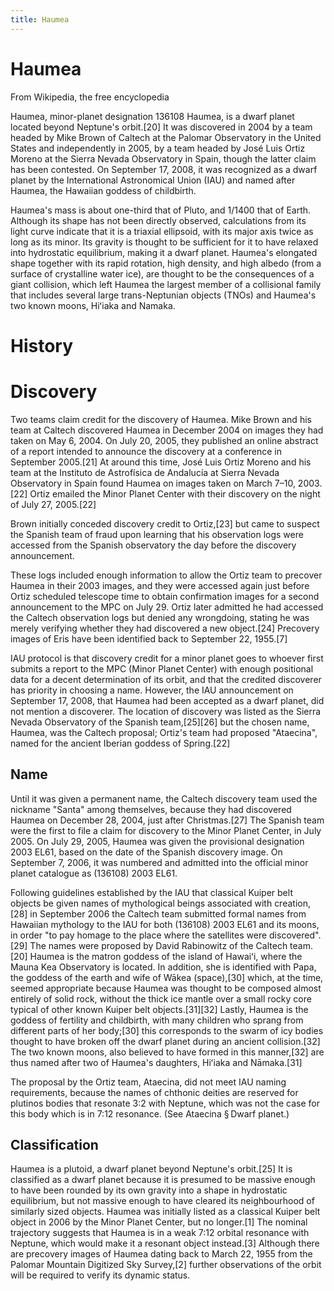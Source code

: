 ```yaml
---
title: Haumea
---
```


# Haumea

From Wikipedia, the free encyclopedia

Haumea, minor-planet designation 136108 Haumea, is a dwarf planet located beyond Neptune's orbit.[20] It was discovered in 2004 by a team headed by Mike Brown of Caltech at the Palomar Observatory in the United States and independently in 2005, by a team headed by José Luis Ortiz Moreno at the Sierra Nevada Observatory in Spain, though the latter claim has been contested. On September 17, 2008, it was recognized as a dwarf planet by the International Astronomical Union (IAU) and named after Haumea, the Hawaiian goddess of childbirth.

Haumea's mass is about one-third that of Pluto, and 1/1400 that of Earth. Although its shape has not been directly observed, calculations from its light curve indicate that it is a triaxial ellipsoid, with its major axis twice as long as its minor. Its gravity is thought to be sufficient for it to have relaxed into hydrostatic equilibrium, making it a dwarf planet. Haumea's elongated shape together with its rapid rotation, high density, and high albedo (from a surface of crystalline water ice), are thought to be the consequences of a giant collision, which left Haumea the largest member of a collisional family that includes several large trans-Neptunian objects (TNOs) and Haumea's two known moons, Hiʻiaka and Namaka.

# History

# Discovery

Two teams claim credit for the discovery of Haumea. Mike Brown and his team at Caltech discovered Haumea in December 2004 on images they had taken on May 6, 2004. On July 20, 2005, they published an online abstract of a report intended to announce the discovery at a conference in September 2005.[21] At around this time, José Luis Ortiz Moreno and his team at the Instituto de Astrofísica de Andalucía at Sierra Nevada Observatory in Spain found Haumea on images taken on March 7–10, 2003.[22] Ortiz emailed the Minor Planet Center with their discovery on the night of July 27, 2005.[22]

Brown initially conceded discovery credit to Ortiz,[23] but came to suspect the Spanish team of fraud upon learning that his observation logs were accessed from the Spanish observatory the day before the discovery announcement.

These logs included enough information to allow the Ortiz team to precover Haumea in their 2003 images, and they were accessed again just before Ortiz scheduled telescope time to obtain confirmation images for a second announcement to the MPC on July 29. Ortiz later admitted he had accessed the Caltech observation logs but denied any wrongdoing, stating he was merely verifying whether they had discovered a new object.[24] Precovery images of Eris have been identified back to September 22, 1955.[7]

IAU protocol is that discovery credit for a minor planet goes to whoever first submits a report to the MPC (Minor Planet Center) with enough positional data for a decent determination of its orbit, and that the credited discoverer has priority in choosing a name. However, the IAU announcement on September 17, 2008, that Haumea had been accepted as a dwarf planet, did not mention a discoverer. The location of discovery was listed as the Sierra Nevada Observatory of the Spanish team,[25][26] but the chosen name, Haumea, was the Caltech proposal; Ortiz's team had proposed "Ataecina", named for the ancient Iberian goddess of Spring.[22]

## Name

Until it was given a permanent name, the Caltech discovery team used the nickname "Santa" among themselves, because they had discovered Haumea on December 28, 2004, just after Christmas.[27] The Spanish team were the first to file a claim for discovery to the Minor Planet Center, in July 2005. On July 29, 2005, Haumea was given the provisional designation 2003 EL61, based on the date of the Spanish discovery image. On September 7, 2006, it was numbered and admitted into the official minor planet catalogue as (136108) 2003 EL61.

Following guidelines established by the IAU that classical Kuiper belt objects be given names of mythological beings associated with creation,[28] in September 2006 the Caltech team submitted formal names from Hawaiian mythology to the IAU for both (136108) 2003 EL61 and its moons, in order "to pay homage to the place where the satellites were discovered".[29] The names were proposed by David Rabinowitz of the Caltech team.[20] Haumea is the matron goddess of the island of Hawaiʻi, where the Mauna Kea Observatory is located. In addition, she is identified with Papa, the goddess of the earth and wife of Wākea (space),[30] which, at the time, seemed appropriate because Haumea was thought to be composed almost entirely of solid rock, without the thick ice mantle over a small rocky core typical of other known Kuiper belt objects.[31][32] Lastly, Haumea is the goddess of fertility and childbirth, with many children who sprang from different parts of her body;[30] this corresponds to the swarm of icy bodies thought to have broken off the dwarf planet during an ancient collision.[32] The two known moons, also believed to have formed in this manner,[32] are thus named after two of Haumea's daughters, Hiʻiaka and Nāmaka.[31]

The proposal by the Ortiz team, Ataecina, did not meet IAU naming requirements, because the names of chthonic deities are reserved for plutinos bodies that resonate 3:2 with Neptune, which was not the case for this body which is in 7:12 resonance. (See Ataecina § Dwarf planet.)

## Classification

Haumea is a plutoid, a dwarf planet beyond Neptune's orbit.[25] It is classified as a dwarf planet because it is presumed to be massive enough to have been rounded by its own gravity into a shape in hydrostatic equilibrium, but not massive enough to have cleared its neighbourhood of similarly sized objects. Haumea was initially listed as a classical Kuiper belt object in 2006 by the Minor Planet Center, but no longer.[1] The nominal trajectory suggests that Haumea is in a weak 7:12 orbital resonance with Neptune, which would make it a resonant object instead.[3] Although there are precovery images of Haumea dating back to March 22, 1955 from the Palomar Mountain Digitized Sky Survey,[2] further observations of the orbit will be required to verify its dynamic status.
